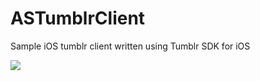 ASTumblrClient
==============

Sample iOS tumblr client written using Tumblr SDK for iOS

![](http://www.mocology.com/SampleApp/screenshots/tumblrScreenshot1.png)
